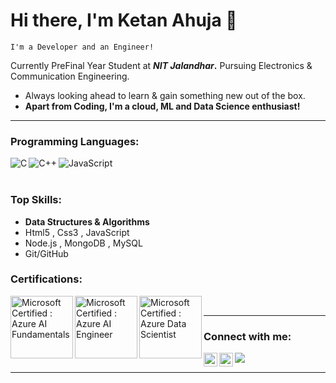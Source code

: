 # Hi there, I'm Ketan Ahuja 👋
`I'm a Developer and an Engineer!`

Currently PreFinal Year Student at **_NIT Jalandhar_.**
Pursuing Electronics & Communication Engineering.

- Always looking ahead to learn & gain something new out of the box.
- **Apart from Coding, I'm a cloud, ML and Data Science enthusiast!**

<hr/>

### Programming Languages:
<img align="left" alt="C" src="https://img.icons8.com/color/50/000000/c-programming.png" />
<img align="left" alt="C++" src="https://img.icons8.com/color/50/000000/c-plus-plus-logo.png"/>
<img align="left" alt="JavaScript" src="https://img.icons8.com/ios-filled/50/000000/javascript-logo.png"/>
<br/><br/>

### Top Skills:

-  **Data Structures & Algorithms**
- Html5 , Css3 , JavaScript
- Node.js , MongoDB , MySQL
- Git/GitHub




### Certifications:


<img align="left" alt="Microsoft Certified : Azure AI Fundamentals" src="https://images.youracclaim.com/images/4136ced8-75d5-4afb-8677-40b6236e2672/azure-ai-fundamentals-600x600.png" width="100" height="100" />

<img align="left" alt="Microsoft Certified : Azure AI Engineer" src="https://miro.medium.com/max/1200/1*osrSBsTxaaB3cLK8C0FXzg.png" width="100" height="100" />

<img align="left" alt="Microsoft Certified : Azure Data Scientist" src="https://miro.medium.com/max/600/1*0II-GwnU9Ad4S8IrDGF3fQ.png" width="100" height="100" />


<br/><hr/>

### Connect with me:

[<img align="left" alt="codeSTACKr | Twitter" width="22px" src="https://cdn.jsdelivr.net/npm/simple-icons@v3/icons/twitter.svg" />][twitter]
[<img align="left" alt="codeSTACKr | LinkedIn" width="22px" src="https://cdn.jsdelivr.net/npm/simple-icons@v3/icons/linkedin.svg" />][linkedin]
[<img align="left" src="https://img.icons8.com/material-sharp/24/000000/github.png"/>][github]

[twitter]: https://twitter.com/ketanahuja8
[linkedin]: https://www.linkedin.com/in/ketanahuja/
[github]: https://github.com/KETANAHUJA

<br/><hr/>

<!-- :zap: Github Stats -->


  <!-- <img align="left" src="https://github-readme-stats.vercel.app/api/top-langs/?username=ketanahuja&theme=dracula&layout=compact" /> -->
